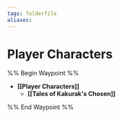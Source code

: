 ```yaml
---
tags: folderfile
aliases:
---
```


# Player Characters
%% Begin Waypoint %%
- **[[Player Characters]]**
	- **[[Tales of Kakurak's Chosen]]**

%% End Waypoint %%
